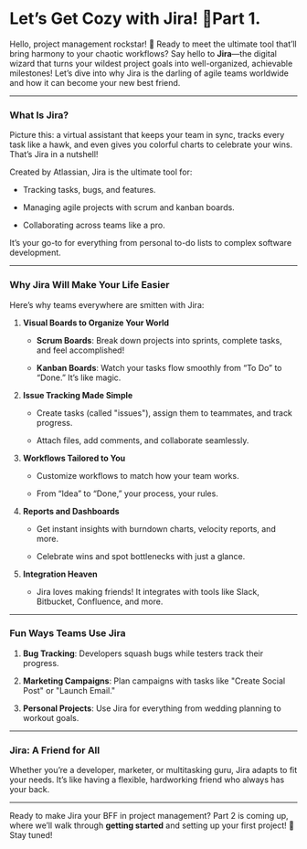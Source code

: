# Let’s Get Cozy with Jira! 🎉Part 1.
Hello, project management rockstar! 🌟 Ready to meet the ultimate tool that’ll bring harmony to your chaotic workflows? Say hello to **Jira**—the digital wizard that turns your wildest project goals into well-organized, achievable milestones! Let’s dive into why Jira is the darling of agile teams worldwide and how it can become your new best friend.

----------

### **What Is Jira?**

Picture this: a virtual assistant that keeps your team in sync, tracks every task like a hawk, and even gives you colorful charts to celebrate your wins. That’s Jira in a nutshell!

Created by Atlassian, Jira is the ultimate tool for:

-   Tracking tasks, bugs, and features.
    
-   Managing agile projects with scrum and kanban boards.
    
-   Collaborating across teams like a pro.
    

It’s your go-to for everything from personal to-do lists to complex software development.

----------

### **Why Jira Will Make Your Life Easier**

Here’s why teams everywhere are smitten with Jira:

1.  **Visual Boards to Organize Your World**
    
    -   **Scrum Boards**: Break down projects into sprints, complete tasks, and feel accomplished!
        
    -   **Kanban Boards**: Watch your tasks flow smoothly from “To Do” to “Done.” It’s like magic.
        
2.  **Issue Tracking Made Simple**
    
    -   Create tasks (called "issues"), assign them to teammates, and track progress.
        
    -   Attach files, add comments, and collaborate seamlessly.
        
3.  **Workflows Tailored to You**
    
    -   Customize workflows to match how your team works.
        
    -   From “Idea” to “Done,” your process, your rules.
        
4.  **Reports and Dashboards**
    
    -   Get instant insights with burndown charts, velocity reports, and more.
        
    -   Celebrate wins and spot bottlenecks with just a glance.
        
5.  **Integration Heaven**
    
    -   Jira loves making friends! It integrates with tools like Slack, Bitbucket, Confluence, and more.
        

----------

### **Fun Ways Teams Use Jira**

1.  **Bug Tracking**: Developers squash bugs while testers track their progress.
    
2.  **Marketing Campaigns**: Plan campaigns with tasks like "Create Social Post" or "Launch Email."
    
3.  **Personal Projects**: Use Jira for everything from wedding planning to workout goals.
    

----------

### **Jira: A Friend for All**

Whether you’re a developer, marketer, or multitasking guru, Jira adapts to fit your needs. It’s like having a flexible, hardworking friend who always has your back.

----------

Ready to make Jira your BFF in project management? Part 2 is coming up, where we’ll walk through **getting started** and setting up your first project! 🚀 Stay tuned!
